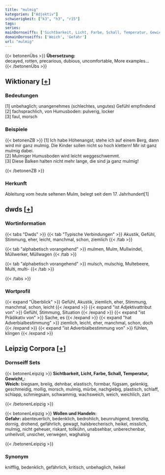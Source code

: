 ```yaml
---
title: "mulmig"
kategorien: ["Adjektiv"]
schwierigkeit: ["k3", "h3", "r15"]
tags:
series:
mainDornseiffs: ['Sichtbarkeit, Licht, Farbe, Schall, Temperatur, Gewicht,', 'Wollen und Handeln']
domainDornseiffs: ['Weich', 'Gefahr']
url: "mulmig"
---
```


{{< betonenÜbs >}}
**Übersetzung:**  
decayed, rotten, precarious, dubious, uncomfortable, More examples...  
{{< /betonenÜbs >}}

## Wiktionary [[+](https://de.wiktionary.org/wiki/mulmig)]

### Bedeutungen
[1] unbehaglich; unangenehmes (schlechtes, ungutes) Gefühl empfindend  
[2] fachsprachlich, von Humusboden: pulverig, locker  
[3] faul, morsch  

### Beispiele
{{< betonenZB >}}
[1] Ich habe Höhenangst, stehe ich auf einem Berg, dann wird mir ganz mulmig. Die Kinder sollen nicht so hoch klettern! Mir ist ganz mulmig dabei.  
[2] Mulmiger Humusboden wird leicht weggeschwemmt.  
[3] Diese Balken halten nicht mehr lange, die sind ja ganz mulmig!  

{{< /betonenZB >}}
### Herkunft
Ableitung vom heute seltenen Mulm, belegt seit dem 17. Jahrhundert[1]  



## dwds [[+](https://www.dwds.de/wb/mulmig)]

### Wortinformation
{{< tabs "Dwds" >}}
{{< tab "Typische Verbindungen" >}}
Akustik, Gefühl, Stimmung, eher, leicht, manchmal, schon, ziemlich
{{< /tab >}}

{{< tab "alphabetisch vorangehend" >}}
mulmen, Mulm, Mullwindel, Müllwerker, Müllwagen
{{< /tab >}}

{{< tab "alphabetisch vorangehend" >}}
mulsch, mulschig, Multebeere, Multi, multi-
{{< /tab >}}

{{< /tabs >}}

### Wortprofil
{{< expand "Überblick" >}} Gefühl, Akustik, ziemlich, eher, Stimmung, manchmal, schon, leicht {{< /expand >}}
{{< expand "ist Adjektivattribut von" >}} Gefühl, Stimmung, Situation {{< /expand >}}
{{< expand "ist Prädikativ von" >}} Sache, es {{< /expand >}}
{{< expand "hat Adverbialbestimmung" >}} ziemlich, leicht, eher, manchmal, schon, doch {{< /expand >}}
{{< expand "ist Adverbialbestimmung von" >}} fühlen, klingen {{< /expand >}}

## Leipzig Corpora [[+](https://corpora.uni-leipzig.de/en/res?word=mulmig&corpusId=deu_newscrawl-public_2018)]

### Dornseiff Sets
{{< betonenLeipzig >}}
**Sichtbarkeit, Licht, Farbe, Schall, Temperatur, Gewicht,:**  
**Weich:** biegsam, breiig, dehnbar, elastisch, formbar, fügsam, gelenkig, geschmeidig, mollig, morsch, mulmig, mürbe, nachgiebig, plastisch, schlaff, schlapp, schmiegsam, schwammig, wachsweich, weich, weichlich, zart  

{{< /betonenLeipzig >}}


{{< betonenLeipzig >}}
**Wollen und Handeln:**  
**Gefahr:** abenteuerlich, bedenklich, bedrohlich, beunruhigend, brenzlig, dornig, drohend, gefährlich, gewagt, halsbrecherisch, heikel, misslich, mulmig, nicht geheuer, riskant, tollkühn, unabsehbar, unberechenbar, unheilvoll, unsicher, verwegen, waghalsig  

{{< /betonenLeipzig >}}

### Synonym
knifflig, bedenklich, gefährlich, kritisch, unbehaglich, heikel

